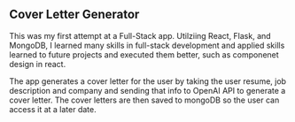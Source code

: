 ## Cover Letter Generator

This was my first attempt at a Full-Stack app. Utilziing React, Flask, and MongoDB, I learned many skills in full-stack development and applied skills learned to future projects and executed them better, such as componenet design in react.

The app generates a cover letter for the user by taking the user resume, job description and company and sending that info to OpenAI API to generate a cover letter. The cover letters are then saved to mongoDB so the user can access it at a later date. 
